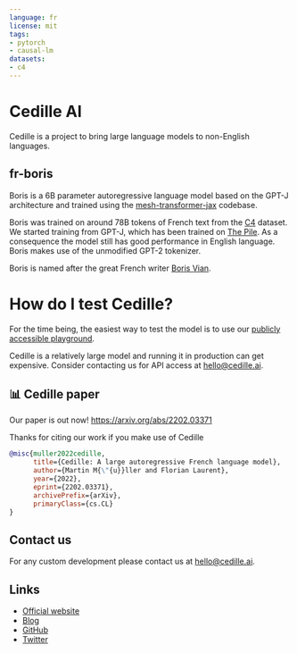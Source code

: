 ```yaml
---
language: fr
license: mit
tags:
- pytorch
- causal-lm
datasets:
- c4
---
```


# Cedille AI
Cedille is a project to bring large language models to non-English languages.

## fr-boris
Boris is a 6B parameter autoregressive language model based on the GPT-J architecture and trained using the [mesh-transformer-jax](https://github.com/kingoflolz/mesh-transformer-jax) codebase.

Boris was trained on around 78B tokens of French text from the [C4](https://huggingface.co/datasets/c4) dataset. We started training from GPT-J, which has been trained on [The Pile](https://pile.eleuther.ai/). As a consequence the model still has good performance in English language. Boris makes use of the unmodified GPT-2 tokenizer.

Boris is named after the great French writer [Boris Vian](https://en.wikipedia.org/wiki/Boris_Vian).

# How do I test Cedille?
For the time being, the easiest way to test the model is to use our [publicly accessible playground](https://en.cedille.ai/).

Cedille is a relatively large model and running it in production can get expensive. Consider contacting us for API access at hello@cedille.ai.


## 📊 Cedille paper
Our paper is out now! https://arxiv.org/abs/2202.03371

Thanks for citing our work if you make use of Cedille
```bibtex
@misc{muller2022cedille,
      title={Cedille: A large autoregressive French language model}, 
      author={Martin M{\"{u}}ller and Florian Laurent},
      year={2022},
      eprint={2202.03371},
      archivePrefix={arXiv},
      primaryClass={cs.CL}
}
```

## Contact us
For any custom development please contact us at hello@cedille.ai.

## Links
* [Official website](https://en.cedille.ai/)
* [Blog](https://en.cedille.ai/blog)
* [GitHub](https://github.com/coteries/cedille-ai)
* [Twitter](https://twitter.com/CedilleAI)

